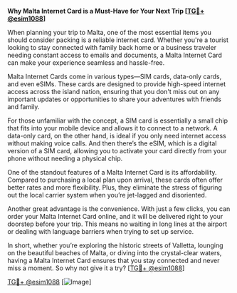 **Why Malta Internet Card is a Must-Have for Your Next Trip [[TG💪+ @esim1088](https://t.me/s/esim1088)]**

When planning your trip to Malta, one of the most essential items you should consider packing is a reliable internet card. Whether you're a tourist looking to stay connected with family back home or a business traveler needing constant access to emails and documents, a Malta Internet Card can make your experience seamless and hassle-free.

Malta Internet Cards come in various types—SIM cards, data-only cards, and even eSIMs. These cards are designed to provide high-speed internet access across the island nation, ensuring that you don't miss out on any important updates or opportunities to share your adventures with friends and family. 

For those unfamiliar with the concept, a SIM card is essentially a small chip that fits into your mobile device and allows it to connect to a network. A data-only card, on the other hand, is ideal if you only need internet access without making voice calls. And then there’s the eSIM, which is a digital version of a SIM card, allowing you to activate your card directly from your phone without needing a physical chip.

One of the standout features of a Malta Internet Card is its affordability. Compared to purchasing a local plan upon arrival, these cards often offer better rates and more flexibility. Plus, they eliminate the stress of figuring out the local carrier system when you’re jet-lagged and disoriented.

Another great advantage is the convenience. With just a few clicks, you can order your Malta Internet Card online, and it will be delivered right to your doorstep before your trip. This means no waiting in long lines at the airport or dealing with language barriers when trying to set up service.

In short, whether you’re exploring the historic streets of Valletta, lounging on the beautiful beaches of Malta, or diving into the crystal-clear waters, having a Malta Internet Card ensures that you stay connected and never miss a moment. So why not give it a try? [[TG💪+ @esim1088](https://t.me/s/esim1088)]

[TG💪+ @esim1088](https://t.me/s/esim1088) [![Image](https://i.postimg.cc/Y0z9fWf4/image.png)]